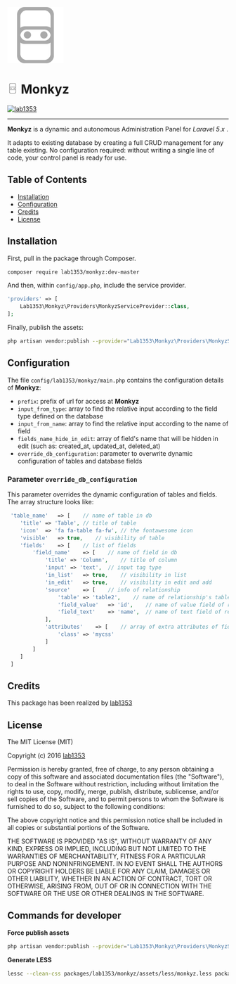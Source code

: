 ![Monkyz](assets/images/logo/monkyz_logo_large.png)

# ![monkyz logo](assets/images/logo/monkyz_24.png) Monkyz
[![lab1353](https://img.shields.io/badge/powered-lab1353-brightgreen.svg)](http://1353.it)

---

**Monkyz** is a dynamic and autonomous Administration Panel for *Laravel 5.x* .

It adapts to existing database by creating a full CRUD management for any table existing.
No configuration required: without writing a single line of code, your control panel is ready for use.

## Table of Contents

- [Installation](#installation)
- [Configuration](#configuration)
- [Credits](#credits)
- [License](#license)

## Installation

First, pull in the package through Composer.

```bash
composer require lab1353/monkyz:dev-master
```

And then, within `config/app.php`, include the service provider.

```php
'providers' => [
    Lab1353\Monkyz\Providers\MonkyzServiceProvider::class,
];
```

Finally, publish the assets:

```bash
php artisan vendor:publish --provider="Lab1353\Monkyz\Providers\MonkyzServiceProvider"
```

## Configuration

The file `config/lab1353/monkyz/main.php` contains the configuration details of **Monkyz**:

- `prefix`: prefix of url for access at **Monkyz**
- `input_from_type`: array to find the relative input according to the field type defined on the database
- `input_from_name`: array to find the relative input according to the name of field
- `fields_name_hide_in_edit`: array of field's name that will be hidden in edit (such as: created_at, updated_at, deleted_at)
- `override_db_configuration`: parameter to overwrite dynamic configuration of tables and database fields

### Parameter `override_db_configuration`

This parameter overrides the dynamic configuration of tables and fields.
The array structure looks like:

```php
 'table_name'	=> [	// name of table in db
 	'title'	=> 'Table',	// title of table
 	'icon'	=> 'fa fa-table fa-fw',	// the fontawesome icon
 	'visible'	=> true,	// visibility of table
 	'fields'	=> [	// list of fields
 		'field_name'	=> [	// name of field in db
 			'title'	=> 'Column',	// title of column
 			'input'	=> 'text',	// input tag type
 			'in_list'	=> true,	// visibility in list
 			'in_edit'	=> true,	// visibility in edit and add
			'source'	=> [	// info of relationship
				'table'	=> 'table2',	// name of relationship's table
				'field_value'	=> 'id',	// name of value field of relationship's table
				'field_text'	=> 'name',	// name of text field of relationship's table
			],
			'attributes'	=> [	// array of extra attributes of field
				'class'	=> 'mycss'
			]
 		]
 	]
 ]
```

## Credits

This package has been realized by [lab1353](http://1353.it)

## License

The MIT License (MIT)

Copyright (c) 2016 [lab1353](http://1353.it)

Permission is hereby granted, free of charge, to any person obtaining a copy of
this software and associated documentation files (the "Software"), to deal in
the Software without restriction, including without limitation the rights to
use, copy, modify, merge, publish, distribute, sublicense, and/or sell copies of
the Software, and to permit persons to whom the Software is furnished to do so,
subject to the following conditions:

The above copyright notice and this permission notice shall be included in all
copies or substantial portions of the Software.

THE SOFTWARE IS PROVIDED "AS IS", WITHOUT WARRANTY OF ANY KIND, EXPRESS OR
IMPLIED, INCLUDING BUT NOT LIMITED TO THE WARRANTIES OF MERCHANTABILITY, FITNESS
FOR A PARTICULAR PURPOSE AND NONINFRINGEMENT. IN NO EVENT SHALL THE AUTHORS OR
COPYRIGHT HOLDERS BE LIABLE FOR ANY CLAIM, DAMAGES OR OTHER LIABILITY, WHETHER
IN AN ACTION OF CONTRACT, TORT OR OTHERWISE, ARISING FROM, OUT OF OR IN
CONNECTION WITH THE SOFTWARE OR THE USE OR OTHER DEALINGS IN THE SOFTWARE.

## Commands for developer

**Force publish assets**

```bash
php artisan vendor:publish --provider="Lab1353\Monkyz\Providers\MonkyzServiceProvider" --force
```

**Generate LESS**

```bash
lessc --clean-css packages/lab1353/monkyz/assets/less/monkyz.less packages/lab1353/monkyz/assets/css/monkyz.min.css && cp packages/lab1353/monkyz/assets/css/monkyz.min.css public/vendor/lab1353/monkyz/css/monkyz.min.css
```
